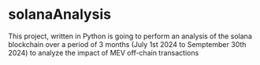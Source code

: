 # solanaAnalysis
This project, written in Python is going to perform an analysis of the solana blockchain over a period of 3 months (July 1st 2024 to Semptember 30th 2024) to analyze the impact of MEV off-chain transactions 
